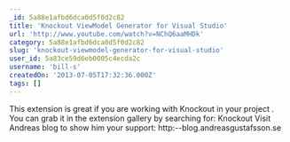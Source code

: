 ```yaml
---
_id: 5a88e1afbd6dca0d5f0d2c82
title: 'Knockout ViewModel Generator for Visual Studio'
url: 'http://www.youtube.com/watch?v=NChQ6aaMHDk'
category: 5a88e1afbd6dca0d5f0d2c82
slug: 'knockout-viewmodel-generator-for-visual-studio'
user_id: 5a83ce59d6eb0005c4ecda2c
username: 'bill-s'
createdOn: '2013-07-05T17:32:36.000Z'
tags: []
---
```


This extension is great if you are working with Knockout in your project .
You can grab it in the extension gallery by searching for: Knockout
Visit Andreas blog to show him your support: http:--blog.andreasgustafsson.se

